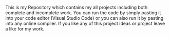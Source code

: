 This is my Repository which contains my all projects including both complete and incomplete work.
You can run the code by simply pasting it into your code editor (Visual Studio Code) or you can also run it by pasting into any online compiler.
If you like any of this project ideas or project leave a like for my work.
